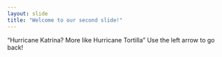 ```yaml
---
layout: slide
title: "Welcome to our second slide!"
---
```

“Hurricane Katrina? More like Hurricane Tortilla”
Use the left arrow to go back!
